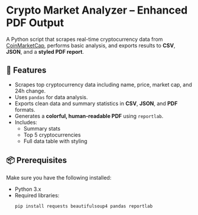 # Crypto Market Analyzer – Enhanced PDF Output

A Python script that scrapes real-time cryptocurrency data from [CoinMarketCap](https://coinmarketcap.com),  performs basic analysis, and exports results to **CSV**, **JSON**, and a **styled PDF report**.

## 🧠 Features
- Scrapes top cryptocurrency data including name, price, market cap, and 24h change.
- Uses `pandas` for data analysis.
- Exports clean data and summary statistics in **CSV**, **JSON**, and **PDF** formats.
- Generates a **colorful, human-readable PDF** using `reportlab`.
- Includes:
  - Summary stats
  - Top 5 cryptocurrencies
  - Full data table with styling

## 📦 Prerequisites
Make sure you have the following installed:

- Python 3.x
- Required libraries:
  ```bash
  pip install requests beautifulsoup4 pandas reportlab
